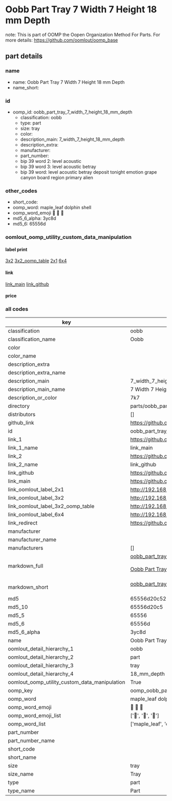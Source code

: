 # Oobb Part Tray 7 Width 7 Height 18 mm Depth  

note: This is part of OOMP the Oopen Organization Method For Parts. For more details: https://github.com/oomlout/oomp_base

##  part details
  







### name
* name: Oobb Part Tray 7 Width 7 Height 18 mm Depth
* name_short: 
### id
* oomp_id: oobb_part_tray_7_width_7_height_18_mm_depth
  * classification: oobb
  * type: part
  * size: tray
  * color: 
  * description_main: 7_width_7_height_18_mm_depth
  * description_extra: 
  * manufacturer: 
  * part_number: 
  * bip 39 word 2: level acoustic
  * bip 39 word 3: level acoustic betray
  * bip 39 word: level acoustic betray deposit tonight emotion grape canyon board region primary alien

### other_codes
* short_code: 
* oomp_word: maple_leaf dolphin shell
* oomp_word_emoji :maple_leaf: :dolphin: :shell:
* md5_6_alpha: 3yc8d
* md5_6: 65556d






### oomlout_oomp_utility_custom_data_manipulation
#### label print
[3x2](http://192.168.1.245:1112/?label=oomp%203yc8d)
[3x2_oomp_table](http://192.168.1.108:1112/?label=oomp%203yc8d)
[2x1](http://192.168.1.242:1112/?label=oomp%203yc8d)
[6x4](http://192.168.1.55:1112/?label=oomp%203yc8d)    

#### link

[link_main](https://github.com/oomlout/oomlout_oomp_version_1_messy/tree/main/parts/oobb_part_tray_7_width_7_height_18_mm_depth) [link_github](https://github.com/oomlout/oomlout_oomp_version_1_messy/tree/main/parts/oobb_part_tray_7_width_7_height_18_mm_depth)                             

#### price







### all codes 
| key | value |  
| --- | --- |  
| classification | oobb |  
| classification_name | Oobb |  
| color |  |  
| color_name |  |  
| description_extra |  |  
| description_extra_name |  |  
| description_main | 7_width_7_height_18_mm_depth |  
| description_main_name | 7 Width 7 Height 18 mm Depth |  
| description_or_color | 7k7 |  
| directory | parts/oobb_part_tray_7_width_7_height_18_mm_depth |  
| distributors | [] |  
| github_link | https://github.com/oomlout/oomlout_oomp_part_src/tree/main/parts/oobb_part_tray_7_width_7_height_18_mm_depth |  
| id | oobb_part_tray_7_width_7_height_18_mm_depth |  
| link_1 | https://github.com/oomlout/oomlout_oomp_version_1_messy/tree/main/parts/oobb_part_tray_7_width_7_height_18_mm_depth |  
| link_1_name | link_main |  
| link_2 | https://github.com/oomlout/oomlout_oomp_version_1_messy/tree/main/parts/oobb_part_tray_7_width_7_height_18_mm_depth |  
| link_2_name | link_github |  
| link_github | https://github.com/oomlout/oomlout_oomp_version_1_messy/tree/main/parts/oobb_part_tray_7_width_7_height_18_mm_depth |  
| link_main | https://github.com/oomlout/oomlout_oomp_version_1_messy/tree/main/parts/oobb_part_tray_7_width_7_height_18_mm_depth |  
| link_oomlout_label_2x1 | http://192.168.1.242:1112/?label=oomp%203yc8d |  
| link_oomlout_label_3x2 | http://192.168.1.245:1112/?label=oomp%203yc8d |  
| link_oomlout_label_3x2_oomp_table | http://192.168.1.108:1112/?label=oomp%203yc8d |  
| link_oomlout_label_6x4 | http://192.168.1.55:1112/?label=oomp%203yc8d |  
| link_redirect | https://github.com/oomlout/oomlout_oomp_version_1_messy/tree/main/parts/oobb_part_tray_7_width_7_height_18_mm_depth |  
| manufacturer |  |  
| manufacturer_name |  |  
| manufacturers | [] |  
| markdown_full | [oobb_part_tray_7_width_7_height_18_mm_depth](none)<br>[](none)<br>[Oobb Part Tray 7 Width 7 Height 18 Mm Depth](none)<br><br> |  
| markdown_short | [oobb_part_tray_7_width_7_height_18_mm_depth](none)<br><br> |  
| md5 | 65556d20c521ccb9237243b02ac08405 |  
| md5_10 | 65556d20c5 |  
| md5_5 | 65556 |  
| md5_6 | 65556d |  
| md5_6_alpha | 3yc8d |  
| name | Oobb Part Tray 7 Width 7 Height 18 mm Depth |  
| oomlout_detail_hierarchy_1 | oobb |  
| oomlout_detail_hierarchy_2 | part |  
| oomlout_detail_hierarchy_3 | tray |  
| oomlout_detail_hierarchy_4 | 18_mm_depth |  
| oomlout_oomp_utility_custom_data_manipulation | True |  
| oomp_key | oomp_oobb_part_tray_7_width_7_height_18_mm_depth |  
| oomp_word | maple_leaf dolphin shell |  
| oomp_word_emoji | :maple_leaf: :dolphin: :shell: |  
| oomp_word_emoji_list | [':maple_leaf:', ':dolphin:', ':shell:'] |  
| oomp_word_list | ['maple_leaf', 'dolphin', 'shell'] |  
| part_number |  |  
| part_number_name |  |  
| short_code |  |  
| short_name |  |  
| size | tray |  
| size_name | Tray |  
| type | part |  
| type_name | Part |  
